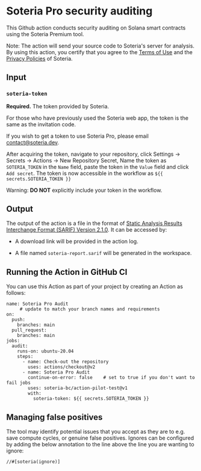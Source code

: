 # Soteria Pro security auditing

This Github action conducts security auditing on Solana smart contracts using the Soteria Premium tool.

Note: The action will send your source code to Soteria's server for analysis. By using this action, you certify that you agree to the [Terms of Use]() and the [Privacy Policies]() of Soteria.

## Input

### `soteria-token`

**Required.** The token provided by Soteria.

For those who have previously used the Soteria web app, the token is the same as the invitation code.

If you wish to get a token to use Soteria Pro, please email [contact@soteria.dev](contact@soteria.dev).

After acquiring the token, navigate to your repository, click Settings -> Secrets -> Actions -> New Repository Secret, Name the token as `SOTERIA_TOKEN` in the `Name` field, paste the token in the `Value` field and click `Add secret`. The token is now accessible in the workflow as `${{ secrets.SOTERIA_TOKEN }}`

Warning: **DO NOT** explicitly include your token in the workflow.

## Output

The output of the action is a file in the format of [Static Analysis Results Interchange Format (SARIF) Version 2.1.0](https://docs.oasis-open.org/sarif/sarif/v2.1.0/sarif-v2.1.0.html). It can be accessed by:

- A download link will be provided in the action log.

- A file named `soteria-report.sarif` will be generated in the workspace.

## Running the Action in GitHub CI
You can use this Action as part of your project by creating an Action as follows:
```
name: Soteria Pro Audit
     # update to match your branch names and requirements
on:
  push:
    branches: main
  pull_request:
    branches: main
jobs:
  audit:
    runs-on: ubuntu-20.04
    steps:
      - name: Check-out the repository
        uses: actions/checkout@v2
      - name: Soteria Pro Audit
        continue-on-error: false    # set to true if you don't want to fail jobs
        uses: soteria-bc/action-pilot-test@v1
        with:
          soteria-token: ${{ secrets.SOTERIA_TOKEN }}
```
## Managing false positives
The tool may identify potential issues that you accept as they are to e.g. save compute cycles, or genuine false positives. Ignores can be configured by adding the below annotation to the line above the line you are wanting to ignore:
```
//#[soteria(ignore)]
```
